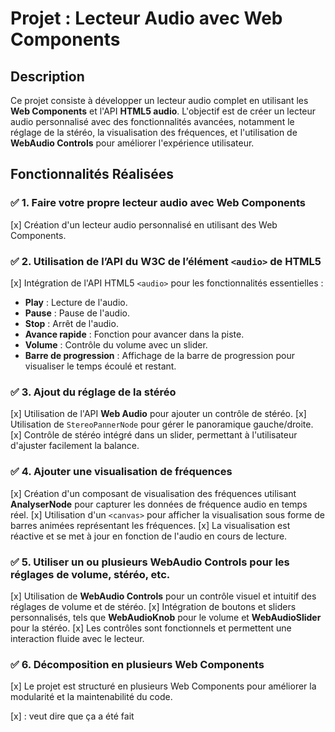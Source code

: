 # Projet : Lecteur Audio avec Web Components

## Description

Ce projet consiste à développer un lecteur audio complet en utilisant les **Web Components** et l'API **HTML5 audio**. L'objectif est de créer un lecteur audio personnalisé avec des fonctionnalités avancées, notamment le réglage de la stéréo, la visualisation des fréquences, et l'utilisation de **WebAudio Controls** pour améliorer l'expérience utilisateur.

## Fonctionnalités Réalisées

### ✅ 1. Faire votre propre lecteur audio avec Web Components
 [x] Création d'un lecteur audio personnalisé en utilisant des Web Components.

### ✅ 2. Utilisation de l’API du W3C de l’élément `<audio>` de HTML5
[x] Intégration de l'API HTML5 `<audio>` pour les fonctionnalités essentielles :
  - **Play** : Lecture de l'audio.
  - **Pause** : Pause de l'audio.
  - **Stop** : Arrêt de l'audio.
  - **Avance rapide** : Fonction pour avancer dans la piste.
  - **Volume** : Contrôle du volume avec un slider.
  - **Barre de progression** : Affichage de la barre de progression pour visualiser le temps écoulé et restant.

### ✅ 3. Ajout du réglage de la stéréo
[x] Utilisation de l'API **Web Audio** pour ajouter un contrôle de stéréo.
[x] Utilisation de `StereoPannerNode` pour gérer le panoramique gauche/droite.
[x] Contrôle de stéréo intégré dans un slider, permettant à l'utilisateur d'ajuster facilement la balance.

### ✅ 4. Ajouter une visualisation de fréquences
[x] Création d'un composant de visualisation des fréquences utilisant **AnalyserNode** pour capturer les données de fréquence audio en temps réel.
[x] Utilisation d'un `<canvas>` pour afficher la visualisation sous forme de barres animées représentant les fréquences.
[x] La visualisation est réactive et se met à jour en fonction de l'audio en cours de lecture.

### ✅ 5. Utiliser un ou plusieurs WebAudio Controls pour les réglages de volume, stéréo, etc.
[x] Utilisation de **WebAudio Controls** pour un contrôle visuel et intuitif des réglages de volume et de stéréo.
[x] Intégration de boutons et sliders personnalisés, tels que **WebAudioKnob** pour le volume et **WebAudioSlider** pour la stéréo.
[x] Les contrôles sont fonctionnels et permettent une interaction fluide avec le lecteur.

### ✅ 6. Décomposition en plusieurs Web Components
[x] Le projet est structuré en plusieurs Web Components pour améliorer la modularité et la maintenabilité du code.


[x] : veut dire que ça a été fait